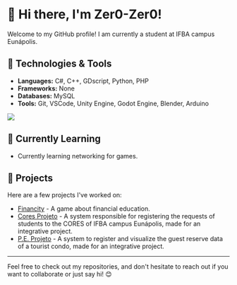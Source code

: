 <h1>👋 Hi there, I'm <strong>Zer0-Zer0</strong>!</h1>
<p>Welcome to my GitHub profile! I am currently a student at IFBA campus Eunápolis.</p>

<h2>🔧 Technologies & Tools</h2>
<ul>
    <li><strong>Languages:</strong> C#, C++, GDscript, Python, PHP</li>
    <li><strong>Frameworks:</strong> None</li>
    <li><strong>Databases:</strong> MySQL</li>
    <li><strong>Tools:</strong> Git, VSCode, Unity Engine, Godot Engine, Blender, Arduino</li>
</ul>
<div>
    <img src="https://github-readme-stats.vercel.app/api/top-langs/?username=Zer0-Zer0&layout=donut-vertical&show_icons=true&bg_color=00000000" /><br>
</div>

<h2>🌱 Currently Learning</h2>
<ul>
<li>Currently learning networking for games.</li>
</ul>

<h2>💼 Projects</h2>
<p>Here are a few projects I've worked on:</p>
<ul>
    <li><a href="https://github.com/Zer0-Zer0/financity">Financity</a> - A game about financial education.</li>
    <li><a href="https://github.com/Luizio28/coresprojeto">Cores Projeto</a> - A system responsible for registering the requests of students to the CORES of IFBA campus Eunápolis, made for an integrative project.</li>
    <li><a href="https://github.com/IanMRS/Pi-Lecinha">P.E. Projeto</a> - A system to register and visualize the guest reserve data of a tourist condo, made for an integrative project.</li>
</ul>
<hr>

<p>Feel free to check out my repositories, and don't hesitate to reach out if you want to collaborate or just say hi! 😊</p>
